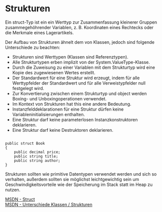 # Strukturen

Ein struct-Typ ist ein ein Werttyp zur Zusammenfassung kleinerer Gruppen zusammegehöhrender Variablen, z. B. Koordinaten eines Rechtecks oder die Merkmale eines Lagerartikels.

Der Aufbau von Strukturen ähnelt dem von Klassen, jedoch sind folgende Unterschiede zu beachten:

* Strukturen sind Werttypen (Klassen sind Referenztypen).
* Alle Strukturtypen erben implizit von der System.ValueType-Klasse.
* Durch die Zuweisung zu einer Variablen mit dem Strukturtyp wird eine Kopie des zugewiesenen Wertes erstellt.
* Der Standardwert für eine Struktur wird erzeugt, indem für alle Werttypfelder der Standardwert und für alle Verweistypfelder null festgelegt wird.
* Zur Konvertierung zwischen einem Strukturtyp und object werden Boxing- und Unboxingoperationen verwendet.
* Im Kontext von Strukturen hat this eine andere Bedeutung.
* Instanzfelddeklarationen für eine Struktur dürfen keine Variableninitialisierungen enthalten.
* Eine Struktur darf keine parameterlosen Instanzkonstruktoren deklarieren.
* Eine Struktur darf keine Destruktoren deklarieren.


```Csharp

public struct Book  
{  
    public decimal price;  
    public string title;  
    public string author;  
}  

```

Strukturen sollten wie primitive Datentypen verwendet werden und sich so verhalten, außerdem sollten sie möglichst leichtgewichtig sein um Geschwindigkeitsvorteile wie der Speicherung im Stack statt im Heap zu nutzen.

[MSDN - Struct](https://msdn.microsoft.com/de-de/library/ah19swz4.aspx)  
[MSDN - Unterschiede Klassen / Strukturen](https://msdn.microsoft.com/de-de/library/aa664471(v=vs.71).aspx)
